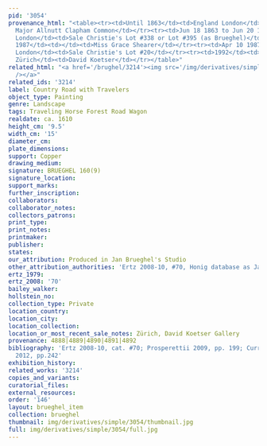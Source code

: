 ```yaml
---
pid: '3054'
provenance_html: "<table><tr><td>Until 1863</td><td>England London</td><td>Possibly
  Major Allnutt Clapham Common</td></tr><tr><td>Jun 18 1863 to Jun 20 1863</td><td>England
  London</td><td>Sale Christie's Lot #338 or Lot #395 (as Brueghel)</td></tr><tr><td>Before
  1987</td><td></td><td>Miss Grace Shearer</td></tr><tr><td>Apr 10 1987</td><td>England
  London</td><td>Sale Christie's Lot #20</td></tr><tr><td>1992</td><td>Switzerland
  Zürich</td><td>David Koetser</td></tr></table>"
related_html: "<a href='/brughel/3214'><img src='/img/derivatives/simple/3214/thumbnail.jpg'
  /></a>"
related_ids: '3214'
label: Country Road with Travelers
object_type: Painting
genre: Landscape
tags: Traveling Horse Forest Road Wagon
realdate: ca. 1610
height_cm: '9.5'
width_cm: '15'
diameter_cm: 
plate_dimensions: 
support: Copper
drawing_medium: 
signature: BRUEGHEL 160(9)
signature_location: 
support_marks: 
further_inscription: 
collaborators: 
collaborator_notes: 
collectors_patrons: 
print_type: 
print_notes: 
printmaker: 
publisher: 
states: 
our_attribution: Produced in Jan Brueghel's Studio
other_attribution_authorities: 'Ertz 2008-10, #70, Honig database as Jan and studio'
ertz_1979: 
ertz_2008: '70'
bailey_walker: 
hollstein_no: 
collection_type: Private
location_country: 
location_city: 
location_collection: 
location_or_most_recent_sale_notes: Zürich, David Koetser Gallery
provenance: 4888|4889|4890|4891|4892
bibliography: 'Ertz 2008-10, cat. #70; Prosperettii 2009, pp. 199; Currie & Allart
  2012, pp.242'
exhibition_history: 
related_works: '3214'
copies_and_variants: 
curatorial_files: 
external_resources: 
order: '146'
layout: brueghel_item
collection: brueghel
thumbnail: img/derivatives/simple/3054/thumbnail.jpg
full: img/derivatives/simple/3054/full.jpg
---
```

